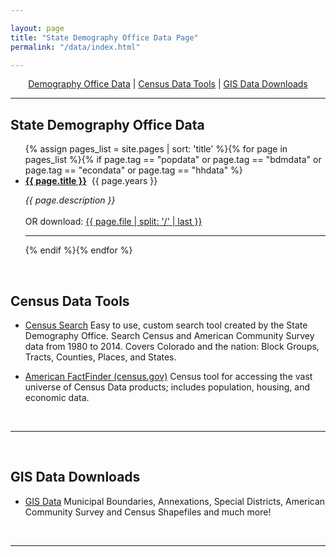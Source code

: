 ```yaml
---

layout: page
title: "State Demography Office Data Page"
permalink: "/data/index.html"

---
```


<div style="text-align: center;" markdown="1">

[Demography Office Data](#state-demography-office-data) \| [Census Data Tools](#census-data-tools) \| [GIS Data Downloads](/gis/gis-data.html)

</div>


---

## State Demography Office Data

<ul>{% assign pages_list = site.pages | sort: 'title' %}{% for page in pages_list %}{% if page.tag == "popdata" or page.tag == "bdmdata"  or page.tag == "econdata" or page.tag == "hhdata" %}<br /><li><b><a href="{{ page.url }}">{{ page.title }}</a></b>&nbsp;&nbsp;{{ page.years }}</li><p><i>{{ page.description }} </i><br /><br />OR download: <a href="{{ page.file }}">{{ page.file | split: '/' | last }}</a></p><hr>{% endif %}{% endfor %}</ul>


<br />

## Census Data Tools

 - [Census Search](/CensusAPI/queryapi.html) Easy to use, custom search tool created by the State Demography Office.  Search Census and American Community Survey data from 1980 to 2014.  Covers Colorado and the nation: Block Groups, Tracts, Counties, Places, and States.
 
 - [American FactFinder (census.gov)](http://factfinder.census.gov/faces/nav/jsf/pages/index.xhtml) Census tool for accessing the vast universe of Census Data products; includes population, housing, and economic data.

<br />

---
<br />

## GIS Data Downloads

- [GIS Data](/gis/gis-data.html) Municipal Boundaries, Annexations, Special Districts, American Community Survey and Census Shapefiles and much more!

<br />

---

